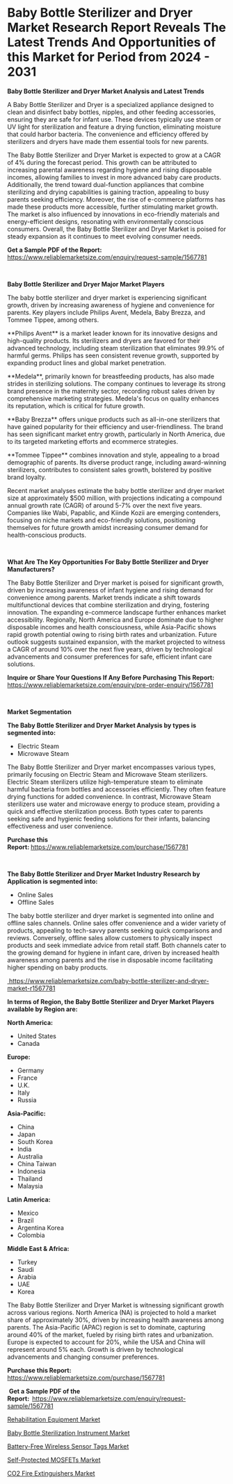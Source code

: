 <p><h1>Baby Bottle Sterilizer and Dryer Market Research Report Reveals The Latest Trends And Opportunities of this Market for Period from 2024 - 2031</h1></p><p><strong>Baby Bottle Sterilizer and Dryer Market Analysis and Latest Trends</strong></p>
<p><p>A Baby Bottle Sterilizer and Dryer is a specialized appliance designed to clean and disinfect baby bottles, nipples, and other feeding accessories, ensuring they are safe for infant use. These devices typically use steam or UV light for sterilization and feature a drying function, eliminating moisture that could harbor bacteria. The convenience and efficiency offered by sterilizers and dryers have made them essential tools for new parents.</p><p>The Baby Bottle Sterilizer and Dryer Market is expected to grow at a CAGR of 4% during the forecast period. This growth can be attributed to increasing parental awareness regarding hygiene and rising disposable incomes, allowing families to invest in more advanced baby care products. Additionally, the trend toward dual-function appliances that combine sterilizing and drying capabilities is gaining traction, appealing to busy parents seeking efficiency. Moreover, the rise of e-commerce platforms has made these products more accessible, further stimulating market growth. The market is also influenced by innovations in eco-friendly materials and energy-efficient designs, resonating with environmentally conscious consumers. Overall, the Baby Bottle Sterilizer and Dryer Market is poised for steady expansion as it continues to meet evolving consumer needs.</p></p>
<p><strong>Get a Sample PDF of the Report:&nbsp;</strong> <a href="https://www.reliablemarketsize.com/enquiry/request-sample/1567781">https://www.reliablemarketsize.com/enquiry/request-sample/1567781</a></p>
<p>&nbsp;</p>
<p><strong>Baby Bottle Sterilizer and Dryer Major Market Players</strong></p>
<p><p>The baby bottle sterilizer and dryer market is experiencing significant growth, driven by increasing awareness of hygiene and convenience for parents. Key players include Philips Avent, Medela, Baby Brezza, and Tommee Tippee, among others.</p><p>**Philips Avent** is a market leader known for its innovative designs and high-quality products. Its sterilizers and dryers are favored for their advanced technology, including steam sterilization that eliminates 99.9% of harmful germs. Philips has seen consistent revenue growth, supported by expanding product lines and global market penetration.</p><p>**Medela**, primarily known for breastfeeding products, has also made strides in sterilizing solutions. The company continues to leverage its strong brand presence in the maternity sector, recording robust sales driven by comprehensive marketing strategies. Medela's focus on quality enhances its reputation, which is critical for future growth.</p><p>**Baby Brezza** offers unique products such as all-in-one sterilizers that have gained popularity for their efficiency and user-friendliness. The brand has seen significant market entry growth, particularly in North America, due to its targeted marketing efforts and ecommerce strategies.</p><p>**Tommee Tippee** combines innovation and style, appealing to a broad demographic of parents. Its diverse product range, including award-winning sterilizers, contributes to consistent sales growth, bolstered by positive brand loyalty.</p><p>Recent market analyses estimate the baby bottle sterilizer and dryer market size at approximately $500 million, with projections indicating a compound annual growth rate (CAGR) of around 5-7% over the next five years. Companies like Wabi, Papablic, and Kiinde Kozii are emerging contenders, focusing on niche markets and eco-friendly solutions, positioning themselves for future growth amidst increasing consumer demand for health-conscious products.</p></p>
<p>&nbsp;</p>
<p><strong>What Are The Key Opportunities For Baby Bottle Sterilizer and Dryer Manufacturers?</strong></p>
<p><p>The Baby Bottle Sterilizer and Dryer market is poised for significant growth, driven by increasing awareness of infant hygiene and rising demand for convenience among parents. Market trends indicate a shift towards multifunctional devices that combine sterilization and drying, fostering innovation. The expanding e-commerce landscape further enhances market accessibility. Regionally, North America and Europe dominate due to higher disposable incomes and health consciousness, while Asia-Pacific shows rapid growth potential owing to rising birth rates and urbanization. Future outlook suggests sustained expansion, with the market projected to witness a CAGR of around 10% over the next five years, driven by technological advancements and consumer preferences for safe, efficient infant care solutions.</p></p>
<p><strong>Inquire or Share Your Questions If Any Before Purchasing This Report:</strong> <a href="https://www.reliablemarketsize.com/enquiry/pre-order-enquiry/1567781">https://www.reliablemarketsize.com/enquiry/pre-order-enquiry/1567781</a></p>
<p>&nbsp;</p>
<p><strong>Market Segmentation</strong></p>
<p><strong>The Baby Bottle Sterilizer and Dryer Market Analysis by types is segmented into:</strong></p>
<p><ul><li>Electric Steam</li><li>Microwave Steam</li></ul></p>
<p><p>The Baby Bottle Sterilizer and Dryer market encompasses various types, primarily focusing on Electric Steam and Microwave Steam sterilizers. Electric Steam sterilizers utilize high-temperature steam to eliminate harmful bacteria from bottles and accessories efficiently. They often feature drying functions for added convenience. In contrast, Microwave Steam sterilizers use water and microwave energy to produce steam, providing a quick and effective sterilization process. Both types cater to parents seeking safe and hygienic feeding solutions for their infants, balancing effectiveness and user convenience.</p></p>
<p><strong>Purchase this Report:&nbsp;</strong><a href="https://www.reliablemarketsize.com/purchase/1567781">https://www.reliablemarketsize.com/purchase/1567781</a></p>
<p>&nbsp;</p>
<p><strong>The Baby Bottle Sterilizer and Dryer Market Industry Research by Application is segmented into:</strong></p>
<p><ul><li>Online Sales</li><li>Offline Sales</li></ul></p>
<p><p>The baby bottle sterilizer and dryer market is segmented into online and offline sales channels. Online sales offer convenience and a wider variety of products, appealing to tech-savvy parents seeking quick comparisons and reviews. Conversely, offline sales allow customers to physically inspect products and seek immediate advice from retail staff. Both channels cater to the growing demand for hygiene in infant care, driven by increased health awareness among parents and the rise in disposable income facilitating higher spending on baby products.</p></p>
<p><a href="https://www.reliablemarketsize.com/baby-bottle-sterilizer-and-dryer-market-r1567781">&nbsp;https://www.reliablemarketsize.com/baby-bottle-sterilizer-and-dryer-market-r1567781</a></p>
<p><strong>In terms of Region, the Baby Bottle Sterilizer and Dryer Market Players available by Region are:</strong></p>
<p>
    <p> <strong> North America: </strong>
        <ul>
            <li>United States</li>
            <li>Canada</li>
        </ul>
        </p> 
    <p> <strong> Europe: </strong>
        <ul>
            <li>Germany</li>
            <li>France</li>
            <li>U.K.</li>
            <li>Italy</li>
            <li>Russia</li>
        </ul>
        </p> 
    <p> <strong> Asia-Pacific: </strong>
        <ul>
            <li>China</li>
            <li>Japan</li>
            <li>South Korea</li>
            <li>India</li>
            <li>Australia</li>
            <li>China Taiwan</li>
            <li>Indonesia</li>
            <li>Thailand</li>
            <li>Malaysia</li>
        </ul>
        </p> 
    <p> <strong> Latin America: </strong>
        <ul>
            <li>Mexico</li>
            <li>Brazil</li>
            <li>Argentina Korea</li>
            <li>Colombia</li>
        </ul>
        </p> 
    <p> <strong> Middle East & Africa: </strong>
        <ul>
            <li>Turkey</li>
            <li>Saudi</li>
            <li>Arabia</li>
            <li>UAE</li>
            <li>Korea</li>
        </ul>
    </p>
    </p>
<p><p>The Baby Bottle Sterilizer and Dryer Market is witnessing significant growth across various regions. North America (NA) is projected to hold a market share of approximately 30%, driven by increasing health awareness among parents. The Asia-Pacific (APAC) region is set to dominate, capturing around 40% of the market, fueled by rising birth rates and urbanization. Europe is expected to account for 20%, while the USA and China will represent around 5% each. Growth is driven by technological advancements and changing consumer preferences.</p></p>
<p><strong>Purchase this Report: </strong><a href="https://www.reliablemarketsize.com/purchase/1567781">https://www.reliablemarketsize.com/purchase/1567781</a></p>
<p>&nbsp;<strong>Get a Sample PDF of the Report:&nbsp;&nbsp;</strong><a href="https://www.reliablemarketsize.com/enquiry/request-sample/1567781">https://www.reliablemarketsize.com/enquiry/request-sample/1567781</a></p>
<p><strong></strong></p>
<p><p><a href="https://www.linkedin.com/pulse/global-rehabilitation-equipment-market-size-trends-analysis-gqp6e?trackingId=padNW5sxQ2iPgovaEXFZPA%3D%3D">Rehabilitation Equipment Market</a></p><p><a href="https://github.com/GroverBarry/Market-Research-Report-List-7/blob/main/baby-bottle-sterilization-instrument-market.md">Baby Bottle Sterilization Instrument Market</a></p><p><a href="https://medium.com/@marcus7cekruer/emerging-battery-free-wireless-sensor-tags-market-opportunities-market-analysis-for-investors-and-0dd4b7f9d856">Battery-Free Wireless Sensor Tags Market</a></p><p><a href="https://medium.com/@marcus7cekruer/self-protected-mosfets-market-size-share-trends-analysis-report-by-end-use-9f41cd236ad2?postPublishedType=repub">Self-Protected MOSFETs Market</a></p><p><a href="https://www.linkedin.com/pulse/mapping-co2-fire-extinguishers-market-trends-challenges-40koe?trackingId=Ul3LwYlDQsWEdqdJtSuxYA%3D%3D">CO2 Fire Extinguishers Market</a></p></p>